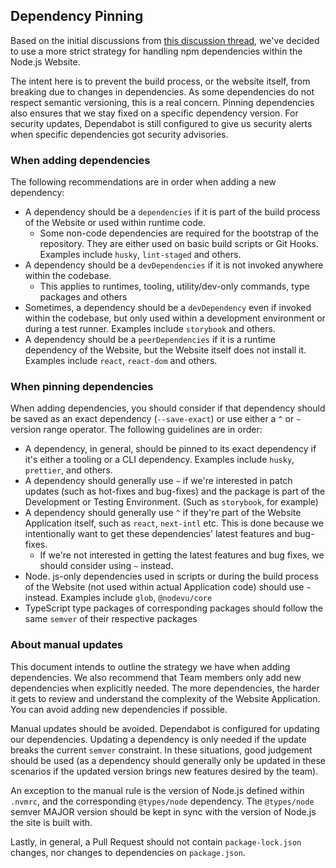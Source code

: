 ## Dependency Pinning

Based on the initial discussions from [this discussion thread](https://github.com/nodejs/nodejs.org/discussions/5491), we've decided to use a more strict strategy for handling npm dependencies within the Node.js Website.

The intent here is to prevent the build process, or the website itself, from breaking due to changes in dependencies. As some dependencies do not respect semantic versioning, this is a real concern. Pinning dependencies also ensures that we stay fixed on a specific dependency version. For security updates, Dependabot is still configured to give us security alerts when specific dependencies got security advisories.

### When adding dependencies

The following recommendations are in order when adding a new dependency:

- A dependency should be a `dependencies` if it is part of the build process of the Website or used within runtime code.
  - Some non-code dependencies are required for the bootstrap of the repository. They are either used on basic build scripts or Git Hooks. Examples include `husky`, `lint-staged` and others.
- A dependency should be a `devDependencies` if it is not invoked anywhere within the codebase.
  - This applies to runtimes, tooling, utility/dev-only commands, type packages and others
- Sometimes, a dependency should be a `devDependency` even if invoked within the codebase, but only used within a development environment or during a test runner. Examples include `storybook` and others.
- A dependency should be a `peerDependencies` if it is a runtime dependency of the Website, but the Website itself does not install it. Examples include `react`, `react-dom` and others.

### When pinning dependencies

When adding dependencies, you should consider if that dependency should be saved as an exact dependency (`--save-exact`) or use either a `^` or `~` version range operator. The following guidelines are in order:

- A dependency, in general, should be pinned to its exact dependency if it's either a tooling or a CLI dependency. Examples include `husky`, `prettier`, and others.
- A dependency should generally use `~` if we're interested in patch updates (such as hot-fixes and bug-fixes) and the package is part of the Development or Testing Environment. (Such as `storybook`, for example)
- A dependency should generally use `^` if they're part of the Website Application itself, such as `react`, `next-intl` etc. This is done because we intentionally want to get these dependencies' latest features and bug-fixes.
  - If we're not interested in getting the latest features and bug fixes, we should consider using `~` instead.
- Node. js-only dependencies used in scripts or during the build process of the Website (not used within actual Application code) should use `~` instead. Examples include `glob`, `@nodevu/core`
- TypeScript type packages of corresponding packages should follow the same `semver` of their respective packages

### About manual updates

This document intends to outline the strategy we have when adding dependencies. We also recommend that Team members only add new dependencies when explicitly needed. The more dependencies, the harder it gets to review and understand the complexity of the Website Application. You can avoid adding new dependencies if possible.

Manual updates should be avoided. Dependabot is configured for updating our dependencies. Updating a dependency is only needed if the update breaks the current `semver` constraint. In these situations, good judgement should be used (as a dependency should generally only be updated in these scenarios if the updated version brings new features desired by the team).

An exception to the manual rule is the version of Node.js defined within `.nvmrc`, and the corresponding `@types/node` dependency. The `@types/node` semver MAJOR version should be kept in sync with the version of Node.js the site is built with.

Lastly, in general, a Pull Request should not contain `package-lock.json` changes, nor changes to dependencies on `package.json`.
